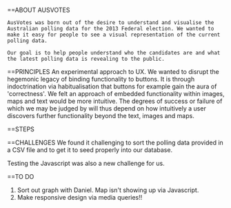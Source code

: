 ==ABOUT AUSVOTES

	AusVotes was born out of the desire to understand and visualise the Australian polling data for the 2013 Federal election. We wanted to make it easy for people to see a visual representation of the current polling data.

	Our goal is to help people understand who the candidates are and what the latest polling data is revealing to the public.

==PRINCIPLES
An experimental approach to UX. We wanted to disrupt the hegemonic legacy of binding functionality to buttons. It is through indoctrination via habitualisation that buttons for example gain the aura of 'correctness'. We felt an approach of embedded functionality within images, maps and text would be more intuitive. The degrees of success or failure of which we may be judged by will thus depend on how intuitively a user discovers further functionality beyond the text, images and maps.


==STEPS

==CHALLENGES
We found it challenging to sort the polling data provided in a CSV file and to get it to seed properly into our database.

Testing the Javascript was also a new challenge for us.



==TO DO 
1. Sort out graph with Daniel. Map isn't showing up via Javascript.
3. Make responsive design via media queries!!
